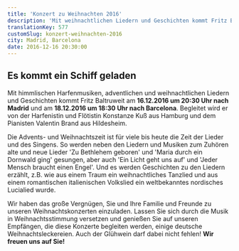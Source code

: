 ```yaml
---
title: 'Konzert zu Weihnachten 2016'
description: 'Mit weihnachtlichen Liedern und Geschichten kommt Fritz Baltruweit am 16.12.2016 nach Madrid und am 18.12.2016 nach Barcelona. Lassen Sie sich in Weihnachtsstimmung versetzen und genießen Sie auf unseren Empfängen einige deutsche Weihnachtsleckereien. Wir freuen uns auf Sie!'
translationKey: 577
customSlug: konzert-weihnachten-2016
city: Madrid, Barcelona
date: 2016-12-16 20:30:00
---
```


<h2>Es kommt ein Schiff geladen </h2>

Mit himmlischen Harfenmusiken, adventlichen und weihnachtlichen Liedern und Geschichten kommt Fritz Baltruweit am <strong>16.12.2016 um 20:30 Uhr nach Madrid</strong> und am <strong>18.12.2016 um 18:30 Uhr nach Barcelona</strong>. Begleitet wird er von der Harfenistin und Flötistin Konstanze Kuß aus Hamburg und dem Pianisten Valentin Brand aus Hildesheim.

Die Advents- und Weihnachtszeit ist für viele bis heute die Zeit der Lieder und des Singens. So werden neben den Liedern und Musiken zum Zuhören alte und neue Lieder 'Zu Bethlehem geboren' und 'Maria durch ein Dornwald ging' gesungen, aber auch 'Ein Licht geht uns auf' und 'Jeder Mensch braucht einen Engel'. Und es werden Geschichten zu den Liedern erzählt, z.B. wie aus einem Traum ein weihnachtliches Tanzlied und aus einem romantischen italienischen Volkslied ein weltbekanntes nordisches Lucialied wurde.

Wir haben das große Vergnügen, Sie und Ihre Familie und Freunde zu unseren Weihnachtskonzerten einzuladen. Lassen Sie sich durch die Musik in Weihnachtsstimmung versetzen und genießen Sie auf unseren Empfängen, die diese Konzerte begleiten werden, einige deutsche Weihnachtsleckereien. Auch der Glühwein darf dabei nicht fehlen! <strong>Wir freuen uns auf Sie!</strong>
